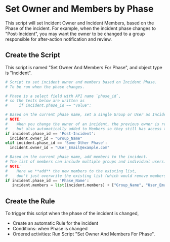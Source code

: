 # Set Owner and Members by Phase

This script will set Incident Owner and Incident Members, based on the Phase of the incident.  For example, when the incident phase changes to "Post-Incident", you may want the owner to be changed to a group responsible for after-action notification and review.

## Create the Script

This script is named "Set Owner And Members For Phase", and object type is "Incident".

```python
# Script to set incident owner and members based on Incident Phase.
# To be run when the phase changes.

# Phase is a select field with API name `phase_id`, 
# so the tests below are written as
#     if incident.phase_id == "value":

# Based on the current phase name, set a single Group or User as Incident Owner.
# NOTE:
#    When you change the owner of an incident, the previous owner is removed,
#    but also automatically added to Members so they still has access to the incident.
if incident.phase_id == 'Post-Incident':
  incident.owner_id = "Group_Name"
elif incident.phase_id == 'Some Other Phase':
  incident.owner_id = "User_Email@example.com"

# Based on the current phase name, add members to the incident.
# The list of members can include multiple groups and individual users.
# NOTE:
#    Here we **add** the new members to the existing list,
#    don't just overwrite the existing list (which would remove members)!
if incident.phase_id == 'Phase_Name':
   incident.members = list(incident.members) + ["Group_Name", "User_Email@example.com"]
```

## Create the Rule

To trigger this script when the phase of the incident is changed,
* Create an automatic Rule for the incident
* Conditions: when Phase is changed
* Ordered activities: Run Script "Set Owner And Members For Phase".